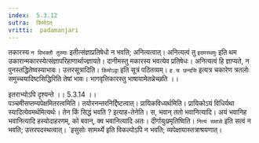 ```yaml
---
index:  5.3.12
sutra:  किमोऽत्
vritti:  padamanjari
---
```


 तकारस्य `न विभक्तौ तुस्माः` इतीत्संज्ञाप्रतिषेधो न भवति; अनित्यत्वात्। अनित्यत्वं तु `इदमस्थमुः` इति थम उकारान्मकारस्येत्संज्ञापरिहाणार्थाज्ज्ञायते। दानीमस्तु मकारस्य भवत्येव प्रतिषेधः। अनित्यत्वं हि ज्ञाप्यते, न पुनस्तद्धितेष्वस्याभावः।
	उत्तरसूत्रादिति। `किमोऽद्वा` इति सूत्रं पठितव्यम्। `ह च छन्दसि` इत्यत्र चकारेण त्रतलोः समुच्चयादिष्टसिद्धिरिति तेषां भावः। भागवृत्तिकारस्तु भाषायामेतन्नेच्छति ।।

इतराभ्योऽपि दृश्यन्ते ।। 5.3.14 ।।   
पञ्चमीसप्तम्यपेक्षमितरत्वमिति। तयोरनन्तरनिर्द्दिष्टत्वात्। प्रायिकविध्यर्थमिति। प्रायिकोऽयं विधिर्यथा स्यादित्येवमर्थमित्यर्थः। तेन किं सिद्धं भवति ? इत्याह-तेनेति। स, भवान् ततो भवानित्यादि। अयं भवानिह भवानित्यादि हस्योदाहरणम्, को बवान्, क्व भवानित्यादि अतः। दीर्गायुःप्रमृतिष्विति। `नित्यं समासे` इति सत्वं न भवति; उत्तरपदस्थत्वात्। `इसुसोः सामर्थ्ये इति विकल्पोऽपि न भवति; व्यपेक्षायास्तत्राश्रयणात्।

